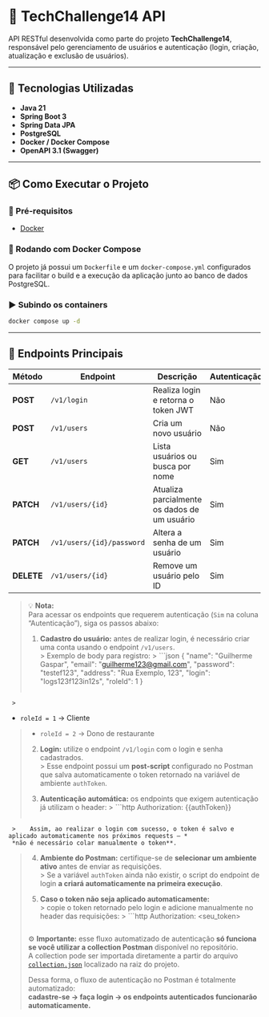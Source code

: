 # 🧩 TechChallenge14 API

API RESTful desenvolvida como parte do projeto **TechChallenge14**, responsável pelo gerenciamento de usuários e autenticação (login, criação, atualização e exclusão de usuários).

---

## 🚀 Tecnologias Utilizadas

- **Java 21**
- **Spring Boot 3**
- **Spring Data JPA**
- **PostgreSQL**
- **Docker / Docker Compose**
- **OpenAPI 3.1 (Swagger)**

---

## 📦 Como Executar o Projeto

### 🔧 Pré-requisitos
- [Docker](https://www.docker.com/)

### 🐳 Rodando com Docker Compose

O projeto já possui um `Dockerfile` e um `docker-compose.yml` configurados para facilitar o build e a execução da aplicação junto ao banco de dados PostgreSQL.

### ▶️ Subindo os containers

```bash
docker compose up -d
```

---
## 📘 Endpoints Principais

| Método     | Endpoint                  | Descrição                                    | Autenticação |
|------------|---------------------------|----------------------------------------------|--------------|
| **POST**   | `/v1/login`               | Realiza login e retorna o token JWT          | Não          |
| **POST**   | `/v1/users`               | Cria um novo usuário                         | Não          |
| **GET**    | `/v1/users`               | Lista usuários ou busca por nome             | Sim          |
| **PATCH**  | `/v1/users/{id}`          | Atualiza parcialmente os dados de um usuário | Sim          |
| **PATCH**  | `/v1/users/{id}/password` | Altera a senha de um usuário                 | Sim          |
| **DELETE** | `/v1/users/{id}`          | Remove um usuário pelo ID                    | Sim          |

> 💡 **Nota:**  
> Para acessar os endpoints que requerem autenticação (`Sim` na coluna “Autenticação”), siga os passos abaixo:
>
> 1. **Cadastro do usuário:** antes de realizar login, é necessário criar uma conta usando o endpoint `/v1/users`.  
     > Exemplo de body para registro:
     >    ```json
>    {
>      "name": "Guilherme Gaspar",
>      "email": "guilherme123@gmail.com",
>      "password": "testef123",
>      "address": "Rua Exemplo, 123",
>      "login": "logs123f123in12s",
>      "roleId": 1
>    }
>    ```
     >
- `roleId = 1` → Cliente
>    - `roleId = 2` → Dono de restaurante
>
>
> 2. **Login:** utilize o endpoint `/v1/login` com o login e senha cadastrados.  
     > Esse endpoint possui um **post-script** configurado no Postman que salva automaticamente o token retornado na
     variável de ambiente `authToken`.
>
>
> 3. **Autenticação automática:** os endpoints que exigem autenticação já utilizam o header:
     >    ```http
>    Authorization: {{authToken}}
>    ```
     >    Assim, ao realizar o login com sucesso, o token é salvo e aplicado automaticamente nos próximos requests — *
     *não é necessário colar manualmente o token**.
>
>
> 4. **Ambiente do Postman:** certifique-se de **selecionar um ambiente ativo** antes de enviar as requisições.  
     > Se a variável `authToken` ainda não existir, o script do endpoint de login **a criará automaticamente na primeira
     execução**.
>
>
> 5. **Caso o token não seja aplicado automaticamente:**  
     > copie o token retornado pelo login e adicione manualmente no header das requisições:
     >    ```http
>    Authorization: <seu_token>
>    ```
>
> ⚙️ **Importante:** esse fluxo automatizado de autenticação **só funciona se você utilizar a collection Postman**
> disponível no repositório.  
> A collection pode ser importada diretamente a partir do arquivo [`collection.json`](./collection.json) localizado na
> raiz do projeto.
>
> Dessa forma, o fluxo de autenticação no Postman é totalmente automatizado:  
> **cadastre-se → faça login → os endpoints autenticados funcionarão automaticamente.**
